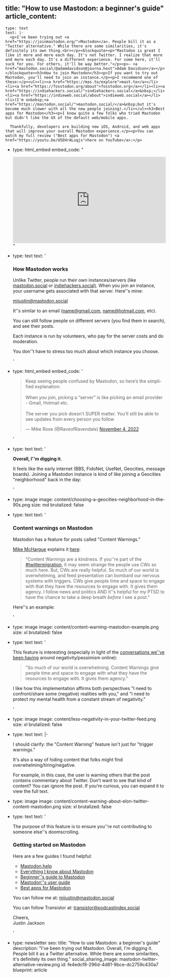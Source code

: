 title: "How to use Mastodon: a beginner's guide"
article_content:
  -
    type: text
    text: |-
      <p>I've been trying out <a href="https://joinmastodon.org/">Mastodon</a>. People bill it as a "Twitter alternative." While there are some similarities, it's definitely its own thing.<br></p><blockquote><p>"Mastodon is great I like it more and more each day. It's not Twitter. I realize that more and more each day. It's a different experience. For some here, it'll suck for you. For others, it'll be way better."</p><p>— <a href="mastodon.social/@adamdavidson@journa.host">Adam Davidson</a></p></blockquote><h3>How to join Mastodon</h3><p>If you want to try out Mastodon, you'll need to join an instance.</p><p>I recommend one of these:</p><ul><li><a href="https://mas.to/explore">mast.to</a></li><li><a href="https://fosstodon.org/about">fosstodon.org</a></li><li><a href="https://indiehackers.social/">indiehackers.social</a>&nbsp;</li><li><a href="https://indieweb.social/about">indieweb.social</a></li><li>(I'm on&nbsp;<a href="https://mastodon.social/">mastodon.social/</a>&nbsp;but it's become much slower with all the new people joining).</li></ul><h3>Best apps for Mastodon</h3><p>I know quite a few folks who tried Mastodon but didn't like the UX of the default web/mobile apps.

      Thankfully, developers are building new iOS, Android, and web apps that will improve your overall Mastodon experience.</p><p>You can watch my full review ("Best apps for Mastodon") <a href="https://youtu.be/U5EHrALuqjs">here on YouTube</a>:</p>
  -
    type: html_embed
    embed_code: "<style>.embed-container { position: relative; padding-bottom: 56.25%; height: 0; overflow: hidden; max-width: 100%; } .embed-container iframe, .embed-container object, .embed-container embed { position: absolute; top: 0; left: 0; width: 100%; height: 100%; }</style><div class='embed-container'><iframe src='https://www.youtube.com/embed//U5EHrALuqjs?rel=0' frameborder='0' allowfullscreen></iframe></div>"
  -
    type: text
    text: '<h3>How Mastodon works</h3><p>Unlike Twitter, people run their own instances/servers (like <a href="https://mastodon.social/">mastodon.social</a> or <a href="https://indiehackers.socia">indiehackers.social)</a>. When you join an instance, your username gets associated with that server. Here''s mine:</p><p><a href="https://mastodon.social/@mijustin">mijustin@mastodon.social</a></p><p>It''s similar to an email (name@gmail.com, name@hotmail.com, etc).</p><p>You can still follow people on different servers (you find them in search), and see their posts.</p><p>Each instance is run by volunteers, who pay for the server costs and do moderation.</p><p>You don''t have to stress too much about which instance you choose.</p>'
  -
    type: html_embed
    embed_code: '<blockquote class="twitter-tweet tw-align-center"><p lang="en" dir="ltr">Keep seeing people confused by Mastodon, so here’s the simplified explanation:<br><br>When you join, picking a “server” is like picking an email provider - Gmail, Hotmail etc. <br><br>The server you pick doesn’t SUPER matter. You’ll still be able to see updates from every person you follow</p>&mdash; Mike Rose (@RaveofRavendale) <a href="https://twitter.com/RaveofRavendale/status/1588541661331980289?ref_src=twsrc%5Etfw">November 4, 2022</a></blockquote> <script async src="https://platform.twitter.com/widgets.js" charset="utf-8"></script>'
  -
    type: text
    text: '<p><strong>Overall, I''m digging it. </strong></p><p>It feels like the early internet (BBS, FidoNet, UseNet, Geocities, message boards). Joining a Mastodon instance is kind of like joining a Geocities "neighborhood" back in the day:</p>'
  -
    type: image
    image: content/choosing-a-geocities-neighborhood-in-the-90s.png
    size: md
    brutalized: false
  -
    type: text
    text: '<h3>Content warnings on Mastodon</h3><p>Mastodon has a feature for posts called "Content Warnings." </p><p><a href="https://robot.rodeo/@mike"><u>Mike McHargue</u></a> explains it <a href="https://robot.rodeo/@mike/109270985467672999">here</a>:</p><blockquote><p>"Content Warnings are a kindness. If you''re part of the <a href="https://robot.rodeo/tags/twittermigration">#twittermigration</a>, it may seem strange the people use CWs so much here. But, CWs are really helpful. So much of our world is overwhelming, and feed presentation can bombard our nervous systems with triggers. CWs give people time and space to engage with that they have the resources to engage with. It gives them agency. I follow news and politics AND it''s helpful for my PTSD to have the chance to take a deep breath *before* I see a post."</p></blockquote><p>Here''s an example:</p>'
  -
    type: image
    image: content/content-warning-mastodon-example.png
    size: xl
    brutalized: false
  -
    type: text
    text: '<p>This feature is interesting (especially in light of the <a href="https://justinjackson.ca/pessimistic">conversations we''ve been having</a> around negativity/pessimism online):</p><blockquote><p>"So much of our world is overwhelming. Content Warnings give people time and space to engage with what they have the resources to engage with. It gives them agency."</p></blockquote><p>I like how this implementation affirms both perspectives "I need to confront/share some (negative) realities with you," and "I need to protect my mental health from a constant stream of negativity."</p>'
  -
    type: image
    image: content/less-negativity-in-your-twitter-feed.png
    size: xl
    brutalized: false
  -
    type: text
    text: |-
      <p>I should clarify: the "Content Warning" feature isn't just for "trigger warnings."

      It's also a way of hiding content that folks might find overwhelming/tiring/negative.</p><p>For example, in this case, the user is warning others that the post contains commentary about Twitter. Don’t want to see that kind of content? You can ignore the post. If you’re curious, you can expand it to view the full text.</p>
  -
    type: image
    image: content/content-warning-about-elon-twitter-content-mastodon.png
    size: xl
    brutalized: false
  -
    type: text
    text: '<p>The purpose of this feature is to ensure you''re not contributing to someone else''s doomscrolling.</p><h3>Getting started on Mastodon</h3><p>Here are a few guides I found helpful:</p><ul><li><a href="https://mastodon.help/">Mastodon.help</a></li><li><a href="https://blog.djnavarro.net/posts/2022-11-03_what-i-know-about-mastodon/">Everything I know about Mastodon</a></li><li><a href="https://techcrunch.com/2022/11/08/what-is-mastodon/">Beginner''s guide to Mastodon</a></li><li><a href="https://docs.framasoft.org/en/mastodon/User-guide.html">Mastodon''s user guide</a></li><li><a href="https://youtu.be/U5EHrALuqjs">Best apps for Mastodon</a></li></ul><p>You can follow me at: <a href="https://mastodon.social/@mijustin">mijustin@mastodon.social</a></p><p>You can follow Transistor at: <a href="https://podcastindex.social/web/@transistor">transistor@podcastindex.social</a></p><p>Cheers,<br>Justin Jackson</p>'
  -
    type: newsletter
seo:
  title: "How to use Mastodon: a beginner's guide"
  description: "I've been trying out Mastodon. Overall, I'm digging it. People bill it as a Twitter alternative. While there are some similarities, it's definitely its own thing."
social_sharing_image: mastodon-twitter-alternative-review.png
id: fe4edcf8-296d-4d81-9bce-dc2759c430a7
blueprint: article
